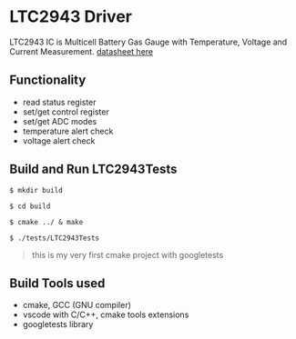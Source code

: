 # LTC2943 Driver
LTC2943 IC is Multicell Battery Gas Gauge with Temperature, Voltage and Current Measurement.
[datasheet here](https://www.analog.com/media/en/technical-documentation/data-sheets/2943fa.pdf)

## Functionality
- read status register
- set/get control register
- set/get ADC modes
- temperature alert check
- voltage alert check

## Build and Run LTC2943Tests
```shell
$ mkdir build
```
```shell
$ cd build
```
```shell
$ cmake ../ & make
```
```shell
$ ./tests/LTC2943Tests
```
> this is my very first cmake project with googletests

## Build Tools used
- cmake, GCC (GNU compiler)
- vscode with C/C++, cmake tools extensions
- googletests library
